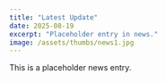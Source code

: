 ```yaml
---
title: "Latest Update"
date: 2025-08-19
excerpt: "Placeholder entry in news."
image: /assets/thumbs/news1.jpg
---
```

This is a placeholder news entry.
